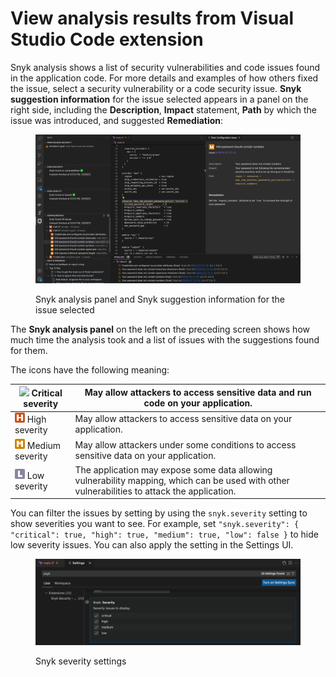 # View analysis results from Visual Studio Code extension

Snyk analysis shows a list of security vulnerabilities and code issues found in the application code. For more details and examples of how others fixed the issue, select a security vulnerability or a code security issue. **Snyk suggestion information** for the issue selected appears in a panel on the right side, including the **Description**, **Impact** statement, **Path** by which the issue was introduced, and suggested **Remediation**:

<figure><img src="../../../../.gitbook/assets/Screenshot 2023-03-16 at 16.07.06.png" alt="Snyk analysis panel and Snyk suggestion information for the issue selected"><figcaption><p>Snyk analysis panel and Snyk suggestion information for the issue selected</p></figcaption></figure>

The **Snyk analysis panel** on the left on the preceding screen shows how much time the analysis took and a list of issues with the suggestions found for them.

The icons have the following meaning:

| ![](<../../../../.gitbook/assets/image (192) (1) (1) (1).png>) Critical severity                                                                                                                                                                             | May allow attackers to access sensitive data and run code on your application.                                                               |
| ------------------------------------------------------------------------------------------------------------------------------------------------------------------------------------------------------------------------------------------------------------ | -------------------------------------------------------------------------------------------------------------------------------------------- |
| ![](<../../../../.gitbook/assets/image (10) (1) (1) (2) (1) (1) (1) (1) (1) (1) (1) (1) (1) (1) (1) (1) (1) (1) (1) (1) (1) (1) (1) (1) (1) (1) (1) (1) (1) (1) (1) (1) (1) (1) (1) (1) (1) (1) (1) (1) (1) (1) (1) (1) (1) (1) (1) (13).png>) High severity | May allow attackers to access sensitive data on your application.                                                                            |
| ![](<../../../../.gitbook/assets/image (116) (1) (1) (1) (1) (1) (1) (1) (1) (1) (1) (1) (1) (1) (1) (1) (1) (1) (1) (1) (1) (1) (1) (1) (1) (1) (1) (1) (1) (1) (1) (1) (1) (1) (1) (1) (1) (1) (1) (1) (1) (1) (5).png>) Medium severity                   | May allow attackers under some conditions to access sensitive data on your application.                                                      |
| ![](<../../../../.gitbook/assets/image (114) (1) (1) (1) (1) (1) (1) (1) (1) (1) (1) (1) (1) (1) (1) (1) (1) (1) (1) (1) (1) (1) (1) (1) (1) (1) (1) (1) (1) (1).png>) Low severity                                                                          | The application may expose some data allowing vulnerability mapping, which can be used with other vulnerabilities to attack the application. |

You can filter the issues by setting by using the `snyk.severity` setting to show severities you want to see. For example, set `"snyk.severity": { "critical": true, "high": true, "medium": true, "low": false }` to hide low severity issues. You can also apply the setting in the Settings UI.

<figure><img src="../../../../.gitbook/assets/Screenshot 2023-03-16 at 16.05.27.png" alt="Snyk severity settings"><figcaption><p>Snyk severity settings</p></figcaption></figure>

